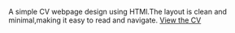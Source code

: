 
A simple CV webpage design using HTMl.The layout is clean and minimal,making it easy to read and navigate.
[View the CV](https://hajar2025.github.io/my-cv/)
